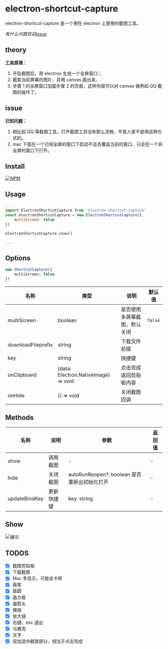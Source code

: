 # electron-shortcut-capture

electron-shortcut-capture 是一个用在 electron 上使用的截图工具。

_有什么问题欢迎[issue](https://github.com/pureZjr/electron-shortcut-capture/issues 'issue')_

## theory

**工具原理：**

1. 开启截图后，用 electron 生成一个全屏窗口；
2. 截取当前屏幕的图片，并用 canvas 画出来。
3. 步骤 1 的全屏窗口加载步骤 2 的页面，这样你就可以对 canvas 做例如 QQ 截图的操作了。

## issue

**已知问题：**

1. 相比起 QQ 等截图工具，打开截图工具没有那么流畅，毕竟人家不是用这种方式的。
2. mac 下面在一个已经全屏的窗口下启动不会去覆盖当前的窗口，只会在一个非全屏的窗口下打开。

## Install

[![NPM](https://nodei.co/npm/electron-shortcut-capture.png?downloads=true&downloadRank=true&stars=true)](https://nodei.co/npm/electron-shortcut-capture/)

## Usage

```js
...
import ElectronShortcutCapture from 'electron-shortcut-capture'
const electronShortcutCapture = new ElectronShortcutCapture({
	multiScreen: false
})

electronShortcutCapture.show()

...
```

## Options

```typescript
new ShortcutCapture({
	multiScreen: false
})
```

| 名称               | 类型                                 | 说明                         | 默认值  |
| ------------------ | ------------------------------------ | ---------------------------- | ------- |
| multiScreen        | boolean                              | 是否使用多屏幕截图，默认关闭 | `false` |
| downloadFileprefix | string                               | 下载文件前缀                 |         |
| key                | string                               | 快捷键                       |         |
| onClipboard        | (data: Electron.NativeImage) => void | 点击完成返回剪贴板内容       |         |
| onHide             | () => void                           | 关闭截图回调                 |         |

## Methods

| 名称          | 说明       | 参数                                         | 返回值 |
| ------------- | ---------- | -------------------------------------------- | ------ |
| show          | 调用截图   | -                                            | -      |
| hide          | 关闭截图   | autoRunReopen?: boolean 是否重新出初始化打开 | -      |
| updateBindKey | 更新快捷键 | key: string                                  | -      |

## Show

![展示](https://ydy-disk.ydjai.com/c0438457a05061760a1a31357830a8f1_1575078711717_424389.gif '展示')

## TODOS

-   [x] 截图剪贴板
-   [x] 下载截图
-   [x] Mac 多显示，可能会卡顿
-   [x] 画笔
-   [x] 画圆
-   [x] 画方框
-   [x] 画箭头
-   [x] 撤销
-   [x] 放大镜
-   [x] 右键、esc 退出
-   [x] 马赛克
-   [x] 文字
-   [x] 双加选中截取部分，相当于点击完成
